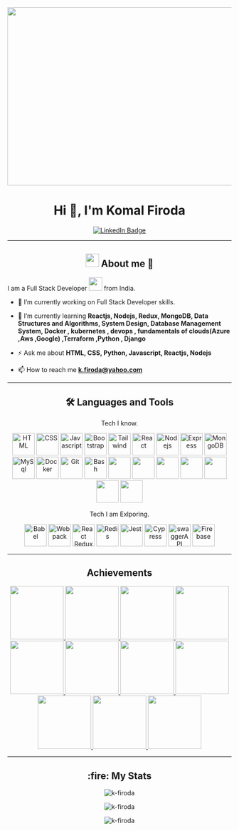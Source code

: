<div align="center">
  <img src="https://www.guvi.in/blog/wp-content/uploads/2021/02/Full-Stack-Developer.png" height="400" width="700" />
</div>

<link rel="stylesheet" href="https://cdn.jsdelivr.net/gh/devicons/devicon@v2.15.1/devicon.min.css">

<h1 align="center">Hi 👋, I'm Komal Firoda</h1>

<div id="badges" align="center">
  <a href="https://www.linkedin.com/in/komal-firoda-95b157aa/">
    <img src="https://img.shields.io/badge/LinkedIn-blue?style=for-the-badge&logo=linkedin&logoColor=white" alt="LinkedIn Badge"/>
  </a>
</div>

---

<h2 align="center"> <img src="https://media3.giphy.com/media/8qOVVhycI9SgeYn3zd/giphy.gif?cid=ecf05e4768wb07q3d2xt2txcih0p21ra626uyup3f13ig250&rid=giphy.gif&ct=g" width="30"> About me 📄</h2>

I am a Full Stack Developer <img src="https://media0.giphy.com/media/IhDjGtQLzpxLETw2Jc/giphy.gif?cid=ecf05e476d08mlx1u4gje8fu9wvm5g8xgv1dpyllea4ymzz5&rid=giphy.gif&ct=g" width="30"> from India.

- 🔭 I’m currently working on Full Stack Developer skills.

- 🌱 I’m currently learning **Reactjs, Nodejs, Redux, MongoDB, Data Structures and Algorithms, System Design, Database Management System, Docker , kubernetes , devops , fundamentals of clouds(Azure ,Aws ,Google) ,Terraform ,Python , Django** 

- ⚡ Ask me about **HTML, CSS, Python, Javascript, Reactjs, Nodejs**

- 📫 How to reach me **k.firoda@yahoo.com**

---
<h2 align="center"> 🛠️ Languages and Tools </h2>

<div align="center">
  
  <p> Tech I know. </p>
<img src="https://cdn.jsdelivr.net/gh/devicons/devicon/icons/html5/html5-plain-wordmark.svg" alt="HTML" height="50" width="50" />
<img src="https://cdn.jsdelivr.net/gh/devicons/devicon/icons/css3/css3-plain-wordmark.svg" alt="CSS" height="50" width="50" />
<img src="https://cdn.jsdelivr.net/gh/devicons/devicon/icons/javascript/javascript-plain.svg" alt="Javascript" height="50" width="50" />
<img src="https://cdn.jsdelivr.net/gh/devicons/devicon/icons/bootstrap/bootstrap-original-wordmark.svg" alt="Bootstrap" height="50" width="50" />
<img src="https://cdn.jsdelivr.net/gh/devicons/devicon/icons/tailwindcss/tailwindcss-plain.svg" alt="Tailwind" height="50" width="50" />
<img src="https://cdn.jsdelivr.net/gh/devicons/devicon/icons/react/react-original-wordmark.svg" alt="React" height="50" width="50" />
<img src="https://cdn.jsdelivr.net/gh/devicons/devicon/icons/nodejs/nodejs-plain-wordmark.svg" alt="Nodejs" height="50" width="50" />
<img src="https://cdn.jsdelivr.net/gh/devicons/devicon/icons/express/express-original-wordmark.svg" alt="Express" height="50" width="50" />
<img src="https://cdn.jsdelivr.net/gh/devicons/devicon/icons/mongodb/mongodb-plain-wordmark.svg" alt="MongoDB" height="50" width="50" /><img src="https://cdn.jsdelivr.net/gh/devicons/devicon/icons/mysql/mysql-plain-wordmark.svg" alt="MySql" height="50" width="50" />
<img src="https://cdn.jsdelivr.net/gh/devicons/devicon/icons/docker/docker-plain-wordmark.svg" alt="Docker" height="50" width="50" />
<img src="https://cdn.jsdelivr.net/gh/devicons/devicon/icons/git/git-plain-wordmark.svg" alt="Git" height="50" width="50" />
<img src="https://cdn.jsdelivr.net/gh/devicons/devicon/icons/bash/bash-original.svg" alt="Bash" height="50" width="50" />
<img src="https://cdn.jsdelivr.net/gh/devicons/devicon/icons/python/python-plain-wordmark.svg" height="50" width="50" />
<img src="https://cdn.jsdelivr.net/gh/devicons/devicon/icons/kubernetes/kubernetes-plain-wordmark.svg" height="50" width="50" />
<img src="https://cdn.jsdelivr.net/gh/devicons/devicon/icons/terraform/terraform-plain-wordmark.svg" height="50" width="50" />
<img src="https://cdn.jsdelivr.net/gh/devicons/devicon/icons/postgresql/postgresql-plain-wordmark.svg" height="50" width="50" />
<img src="https://cdn.jsdelivr.net/gh/devicons/devicon/icons/azure/azure-plain-wordmark.svg" height="50" width="50" />
<img src="https://cdn.jsdelivr.net/npm/devicon-2.2@2.2.0/icons/django/django-original.svg" height="50" width="50" />
<img src="https://cdn.jsdelivr.net/npm/devicon-2.2@2.2.0/icons/wordpress/wordpress-original.svg" height="50" width="50" />

  <p> Tech I am Exlporing. </p>
<img src="https://cdn.jsdelivr.net/gh/devicons/devicon/icons/babel/babel-original.svg" alt="Babel" height="50" width="50" />
<img src="https://cdn.jsdelivr.net/gh/devicons/devicon/icons/webpack/webpack-original-wordmark.svg" alt="Webpack" height="50" width="50" />
<img src="https://cdn.jsdelivr.net/gh/devicons/devicon/icons/redux/redux-original.svg" alt="React Redux" height="50" width="50" />
<img src="https://cdn.jsdelivr.net/gh/devicons/devicon/icons/redis/redis-plain-wordmark.svg" alt="Redis" height="50" width="50" />
<img src="https://cdn.jsdelivr.net/gh/devicons/devicon/icons/jest/jest-plain.svg" alt="Jest" height="50" width="50" />
<img src="https://user-images.githubusercontent.com/76507095/191493842-216d99e9-9438-4bf2-a350-300294204384.jpg" alt="Cypress" height="50" width="50" />
<img src="https://user-images.githubusercontent.com/76507095/191493904-d3a9f032-543d-4cc7-9d00-63dac6e3877c.png" alt="swaggerAPI" height="50" width="50" />
<img src="https://cdn.jsdelivr.net/gh/devicons/devicon/icons/firebase/firebase-plain-wordmark.svg" alt="Firebase" height="50" width="50" />
</div>

---
<div align="center">
<h2>Achievements</h2>
<a href="https://www.credly.com/earner/earned/badge/0a01036b-271d-4ac5-a6be-d445d41599d1"><img src="https://images.credly.com/size/680x680/images/49c40b34-794d-41c6-ace2-ec9a53a175de/Application_Development_using_Microservices_and_Serverless.png" height=120 width=120 /> </a>
<a href="https://www.credly.com/earner/earned/badge/717f4b59-0aef-412c-9115-7969e4487b25"><img src="https://images.credly.com/size/680x680/images/ad39795a-4538-45e6-90fe-fd137c0c6651/image.png" height=120 width=120 /> </a>
<a href="https://www.credly.com/earner/earned/badge/e0f13b95-c014-454c-9306-cc3e0ea92c85"><img src="https://images.credly.com/size/680x680/images/73c1a67e-b3e8-44f1-a049-a91532e4f19c/Developing_Cloud_Apps_with_Node.js_and_React.png" height=120 width=120 /> </a>
<a href="https://www.credly.com/earner/earned/badge/fd7d4624-fd98-42b1-b399-dea506151229"><img src="https://images.credly.com/size/680x680/images/5e15f28e-93cb-4e91-9813-febd4b72c53f/image.png" height=120 width=120 /> </a>
<a href="https://www.credly.com/earner/earned/badge/15a129ad-51e0-42ba-a4b3-19e6ee065151"><img src="https://images.credly.com/size/680x680/images/3545154f-08b4-4f6f-9592-c356d7108965/Developing_Cloud_Native_Applications.png" height=120 width=120 /> </a>
<a href="https://www.credly.com/earner/earned/badge/88bcfb08-2a59-4cc8-bc63-76612eec9192"><img src="https://images.credly.com/size/680x680/images/a3ff2154-3ad0-4bbf-8405-c84e777bdc9a/Developing_Applications_with_SQL__Databases__and_Django.png" height=120 width=120 /> </a>
<a href="https://www.credly.com/earner/earned/badge/57878322-27a4-49ba-9741-2acbdd67a326"><img src="https://images.credly.com/size/680x680/images/3cd98d8a-c224-4f8f-a839-d0a87422f2c1/Python_Project_for_AI_and_Application_Development.png" height=120 width=120 /> </a>
<a href="https://www.credly.com/earner/earned/badge/67e346fa-fc41-49e3-86de-9a61a6862818"><img src="https://images.credly.com/size/680x680/images/0571ab1d-f43b-43d9-9c68-8ebd0ebd61b7/Python_for_Data_Sci_and_AI_Foundational.png" height=120 width=120 /> </a>
<a href="https://www.credly.com/earner/earned/badge/d35b3b60-c152-4cf3-9d78-736d0316e53e"><img src="https://images.credly.com/size/680x680/images/2d178f89-4816-4190-8c4a-3bdbfec9db01/Dev_Skills_Network_-_Cloud_Computing_Core.png" height=120 width=120 /> </a>
<a href="https://www.credly.com/earner/earned/badge/d5b70a2a-1fab-4c9b-a6dd-881d7f534fc1"><img src="https://images.credly.com/size/680x680/images/6240e108-1407-4773-8621-cc2e4736d4e6/Web_Development_with_HTML-CSS-JavaScript_Essentials.png" height=120 width=120 /> </a>
<a href="https://www.credly.com/earner/earned/badge/f1317684-f4cb-48c3-bc77-a6963734879f"><img src="https://images.credly.com/size/680x680/images/23859131-d0ff-4f44-900f-bac86165b941/image.png" height=120 width=120 /> </a>

</div>

---
<h2 align="center"> :fire: My Stats </h2>

<div align="center">
<p align="center"><img  src="https://github-readme-stats.vercel.app/api?username=k-firoda&show_icons=true&locale=en&theme=highcontrast" alt="k-firoda" /></p>

<p align="center"><img  src="https://github-readme-streak-stats.herokuapp.com/?user=k-firoda&theme=highcontrast" alt="k-firoda" /></p>

<p align="center"><img  src="https://github-readme-stats.vercel.app/api/top-langs/?username=k-firoda&layout=compact&theme=vision-friendly-dark" alt="k-firoda" /></p> 

</div>
